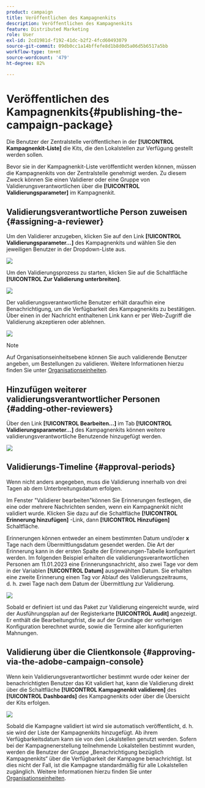 ```yaml
---
product: campaign
title: Veröffentlichen des Kampagnenkits
description: Veröffentlichen des Kampagnenkits
feature: Distributed Marketing
role: User
exl-id: 2cd1981d-f192-41dc-b2f2-4fcd60493079
source-git-commit: 09db0cc1a14bffefe8d1b8d0d5a06d5b6517a5bb
workflow-type: tm+mt
source-wordcount: '479'
ht-degree: 82%

---
```


# Veröffentlichen des Kampagnenkits{#publishing-the-campaign-package}

Die Benutzer der Zentralstelle veröffentlichen in der **[!UICONTROL Kampagnenkit-Liste]** die Kits, die den Lokalstellen zur Verfügung gestellt werden sollen.

Bevor sie in der Kampagnenkit-Liste veröffentlicht werden können, müssen die Kampagnenkits von der Zentralstelle genehmigt werden. Zu diesem Zweck können Sie einen Validierer oder eine Gruppe von Validierungsverantwortlichen über die **[!UICONTROL Validierungsparameter]** im Kampagnenkit.

## Validierungsverantwortliche Person zuweisen {#assigning-a-reviewer}

Um den Validierer anzugeben, klicken Sie auf den Link **[!UICONTROL Validierungsparameter...]** des Kampagnenkits und wählen Sie den jeweiligen Benutzer in der Dropdown-Liste aus.

![](assets/s_advuser_mkg_dist_define_valid.png)

Um den Validierungsprozess zu starten, klicken Sie auf die Schaltfläche **[!UICONTROL Zur Validierung unterbreiten]**.

![](assets/s_advuser_mkg_dist_valid_process.png)

Der validierungsverantwortliche Benutzer erhält daraufhin eine Benachrichtigung, um die Verfügbarkeit des Kampagnenkits zu bestätigen. Über einen in der Nachricht enthaltenen Link kann er per Web-Zugriff die Validierung akzeptieren oder ablehnen.

![](assets/s_advuser_mkg_dist_valid_process1.png)

>[!NOTE]
>
>Auf Organisationseinheitsebene können Sie auch validierende Benutzer angeben, um Bestellungen zu validieren. Weitere Informationen hierzu finden Sie unter [Organisationseinheiten](about-distributed-marketing.md#organizational-entities).

## Hinzufügen weiterer validierungsverantwortlicher Personen {#adding-other-reviewers}

Über den Link **[!UICONTROL Bearbeiten...]** im Tab **[!UICONTROL Validierungsparameter...]** des Kampagnenkits können weitere validierungsverantwortliche Benutzende hinzugefügt werden.

![](assets/s_advuser_mkg_dist_select_op_valid.png)

## Validierungs-Timeline {#approval-periods}

Wenn nicht anders angegeben, muss die Validierung innerhalb von drei Tagen ab dem Unterbreitungsdatum erfolgen.

Im Fenster &quot;Validierer bearbeiten&quot;können Sie Erinnerungen festlegen, die eine oder mehrere Nachrichten senden, wenn ein Kampagnenkit nicht validiert wurde. Klicken Sie dazu auf die Schaltfläche **[!UICONTROL Erinnerung hinzufügen]** -Link, dann **[!UICONTROL Hinzufügen]** Schaltfläche.

Erinnerungen können entweder an einem bestimmten Datum und/oder **x** Tage nach dem Übermittlungsdatum gesendet werden. Die Art der Erinnerung kann in der ersten Spalte der Erinnerungen-Tabelle konfiguriert werden. Im folgenden Beispiel erhalten die validierungsverantwortlichen Personen am 11.01.2023 eine Erinnerungsnachricht, also zwei Tage vor dem in der Variablen **[!UICONTROL Datum]** ausgewählten Datum. Sie erhalten eine zweite Erinnerung einen Tag vor Ablauf des Validierungszeitraums, d. h. zwei Tage nach dem Datum der Übermittlung zur Validierung.

![](assets/s_advuser_mkg_dist_reminder_planning.png)

Sobald er definiert ist und das Paket zur Validierung eingereicht wurde, wird der Ausführungsplan auf der Registerkarte **[!UICONTROL Audit]** angezeigt. Er enthält die Bearbeitungsfrist, die auf der Grundlage der vorherigen Konfiguration berechnet wurde, sowie die Termine aller konfigurierten Mahnungen.

## Validierung über die Clientkonsole {#approving-via-the-adobe-campaign-console}

Wenn kein Validierungsverantwortlicher bestimmt wurde oder keiner der benachrichtigten Benutzer das Kit validiert hat, kann die Validierung direkt über die Schaltfläche **[!UICONTROL Kampagnenkit validieren]** des **[!UICONTROL Dashboards]** des Kampagnenkits oder über die Übersicht der Kits erfolgen.

![](assets/s_advuser_mkg_dist_valid_button.png)

Sobald die Kampagne validiert ist wird sie automatisch veröffentlicht, d. h. sie wird der Liste der Kampagnenkits hinzugefügt. Ab ihrem Verfügbarkeitsdatum kann sie von den Lokalstellen genutzt werden. Sofern bei der Kampagnenerstellung teilnehmende Lokalstellen bestimmt wurden, werden die Benutzer der Gruppe „Benachrichtigung bezüglich Kampagnenkits“ über die Verfügbarkeit der Kampagne benachrichtigt. Ist dies nicht der Fall, ist die Kampagne standardmäßig für alle Lokalstellen zugänglich. Weitere Informationen hierzu finden Sie unter [Organisationseinheiten](about-distributed-marketing.md#organizational-entities).
